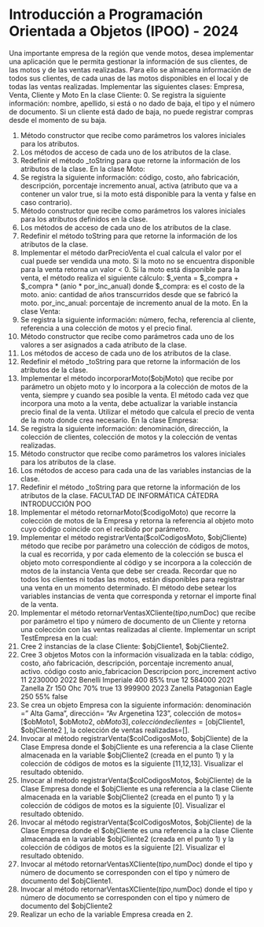 
# Introducción a Programación Orientada a Objetos (IPOO) - 2024

Una importante empresa de la región que vende motos, desea implementar una aplicación que le permita
gestionar la información de sus clientes, de las motos y de las ventas realizadas. Para ello se almacena
información de todos sus clientes, de cada unas de las motos disponibles en el local y de todas las ventas
realizadas.
Implementar las siguientes clases: Empresa, Venta, Cliente y Moto
En la clase Cliente:
0. Se registra la siguiente información: nombre, apellido, si está o no dado de baja, el tipo y el número de
   documento. Si un cliente está dado de baja, no puede registrar compras desde el momento de su baja.
1. Método constructor que recibe como parámetros los valores iniciales para los atributos.
2. Los métodos de acceso de cada uno de los atributos de la clase.
3. Redefinir el método _toString para que retorne la información de los atributos de la clase.
   En la clase Moto:
1. Se registra la siguiente información: código, costo, año fabricación, descripción, porcentaje
   incremento anual, activa (atributo que va a contener un valor true, si la moto está disponible para la
   venta y false en caso contrario).
2. Método constructor que recibe como parámetros los valores iniciales para los atributos definidos en la
   clase.
3. Los métodos de acceso de cada uno de los atributos de la clase.
4. Redefinir el método toString para que retorne la información de los atributos de la clase.
5. Implementar el método darPrecioVenta el cual calcula el valor por el cual puede ser vendida una moto.
   Si la moto no se encuentra disponible para la venta retorna un valor < 0. Si la moto está disponible para
   la venta, el método realiza el siguiente cálculo:
   $_venta = $_compra + $_compra * (anio * por_inc_anual)
   donde $_compra: es el costo de la moto.
   anio: cantidad de años transcurridos desde que se fabricó la moto.
   por_inc_anual: porcentaje de incremento anual de la moto.
   En la clase Venta:
1. Se registra la siguiente información: número, fecha, referencia al cliente, referencia a una colección de
   motos y el precio final.
2. Método constructor que recibe como parámetros cada uno de los valores a ser asignados a cada
   atributo de la clase.
3. Los métodos de acceso de cada uno de los atributos de la clase.
4. Redefinir el método _toString para que retorne la información de los atributos de la clase.
5. Implementar el método incorporarMoto($objMoto) que recibe por parámetro un objeto moto y lo
   incorpora a la colección de motos de la venta, siempre y cuando sea posible la venta. El método cada
   vez que incorpora una moto a la venta, debe actualizar la variable instancia precio final de la venta.
   Utilizar el método que calcula el precio de venta de la moto donde crea necesario.
   En la clase Empresa:
1. Se registra la siguiente información: denominación, dirección, la colección de clientes, colección de
   motos y la colección de ventas realizadas.
2. Método constructor que recibe como parámetros los valores iniciales para los atributos de la clase.
3. Los métodos de acceso para cada una de las variables instancias de la clase.
4. Redefinir el método _toString para que retorne la información de los atributos de la clase.
   FACULTAD DE INFORMÁTICA
   CÁTEDRA INTRODUCCIÓN POO
5. Implementar el método retornarMoto($codigoMoto) que recorre la colección de motos de la Empresa y
   retorna la referencia al objeto moto cuyo código coincide con el recibido por parámetro.
6. Implementar el método registrarVenta($colCodigosMoto, $objCliente) método que recibe por
   parámetro una colección de códigos de motos, la cual es recorrida, y por cada elemento de la colección
   se busca el objeto moto correspondiente al código y se incorpora a la colección de motos de la instancia
   Venta que debe ser creada. Recordar que no todos los clientes ni todas las motos, están disponibles
   para registrar una venta en un momento determinado.
   El método debe setear los variables instancias de venta que corresponda y retornar el importe final de la
   venta.
7. Implementar el método retornarVentasXCliente($tipo,$numDoc) que recibe por parámetro el tipo y
   número de documento de un Cliente y retorna una colección con las ventas realizadas al cliente.
   Implementar un script TestEmpresa en la cual:
1. Cree 2 instancias de la clase Cliente: $objCliente1, $objCliente2.
2. Cree 3 objetos Motos con la información visualizada en la tabla: código, costo, año fabricación,
   descripción, porcentaje incremento anual, activo.
   código costo anio_fabricacion Descripcion porc_increment activo
   11 2230000 2022 Benelli Imperiale 400 85% true
   12 584000 2021 Zanella Zr 150 Ohc 70% true
   13 999900 2023 Zanella Patagonian Eagle 250 55% false
4. Se crea un objeto Empresa con la siguiente información: denominación =” Alta Gama”, dirección= “Av
   Argenetina 123”, colección de motos= [$obMoto1, $obMoto2, $obMoto3] , colección de clientes =
   [$objCliente1, $objCliente2 ], la colección de ventas realizadas=[].
5. Invocar al método registrarVenta($colCodigosMoto, $objCliente) de la Clase Empresa donde el
   $objCliente es una referencia a la clase Cliente almacenada en la variable $objCliente2 (creada en el
   punto 1) y la colección de códigos de motos es la siguiente [11,12,13]. Visualizar el resultado obtenido.
6. Invocar al método registrarVenta($colCodigosMotos, $objCliente) de la Clase Empresa donde el
   $objCliente es una referencia a la clase Cliente almacenada en la variable $objCliente2 (creada en el
   punto 1) y la colección de códigos de motos es la siguiente [0]. Visualizar el resultado obtenido.
7. Invocar al método registrarVenta($colCodigosMotos, $objCliente) de la Clase Empresa donde el
   $objCliente es una referencia a la clase Cliente almacenada en la variable $objCliente2 (creada en el
   punto 1) y la colección de códigos de motos es la siguiente [2]. Visualizar el resultado obtenido.
8. Invocar al método retornarVentasXCliente($tipo,$numDoc) donde el tipo y número de documento se
   corresponden con el tipo y número de documento del $objCliente1.
9. Invocar al método retornarVentasXCliente($tipo,$numDoc) donde el tipo y número de documento se
   corresponden con el tipo y número de documento del $objCliente2
10. Realizar un echo de la variable Empresa creada en 2.


